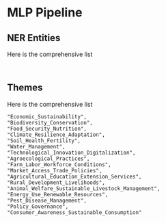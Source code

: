 # MLP Pipeline

## NER Entities

Here is the comprehensive list

```


```



## Themes

Here is the comprehensive list

```
"Economic_Sustainability", 
"Biodiversity_Conservation", 
"Food_Security_Nutrition",
"Climate_Resilience_Adaptation", 
"Soil_Health_Fertility", 
"Water_Management",
"Technological_Innovation_Digitalization", 
"Agroecological_Practices",
"Farm_Labor_Workforce_Conditions", 
"Market_Access_Trade_Policies",
"Agricultural_Education_Extension_Services", 
"Rural_Development_Livelihoods",
"Animal_Welfare_Sustainable_Livestock_Management", 
"Energy_Use_Renewable_Resources",
"Pest_Disease_Management", 
"Policy_Governance", 
"Consumer_Awareness_Sustainable_Consumption"
```